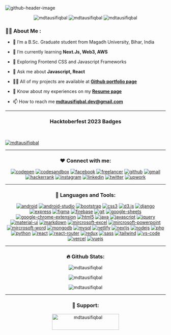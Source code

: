 ![github-header-image](https://github.com/mdtausifiqbal/mdtausifiqbal/assets/33699526/1bc1a68e-54b1-4ca6-87ac-7c702772b167)

<section id="badges">
  <p align="center">
    <img src="https://img.shields.io/badge/Made%20with-Markdown-1f425f.svg" alt="mdtausifiqbal" />
    <img src="https://komarev.com/ghpvc/?username=mdtausifiqbal&label=Profile%20views&color=0e75b6&style=flat" alt="mdtausifiqbal" />
    <img src="https://img.shields.io/github/followers/mdtausifiqbal.svg?style=social&label=Follow&maxAge=2592000" alt="mdtausifiqbal" />
  </p>
</section>

<section id="about-me">
  <h3 align="left">👨‍💻 About Me :</h3>

  - 📌 I’m a B.Sc. Graduate student from Magadh University, Bihar, India

  - 🌱 I’m currently learning **Next.Js, Web3, AWS**

  - 🧡 Exploring Frontend CSS and Javascript Frameworks

  - 💬 Ask me about **Javascript, React**

  - 👨‍💻 All of my projects are available at [**Github portfolio page**](https://mdtausifiqbal.github.io/)

  - 📄 Know about my experiences on my [**Resume page**](https://mdtausifiqbal.github.io/resume/)

  - 📫 How to reach me **mdtausifiqbal.dev@gmail.com**
</section>

<hr/>

<section id="hacktoberfest">
  <h3 align="center">Hacktoberfest 2023 Badges</h3>
  <br/>
  <p><a href="https://holopin.io/@mdtausifiqbal" target="_blank"><img src="https://holopin.me/mdtausifiqbal" alt="mdtausifiqbal"/></a></p>
</section>

<hr/>

<section id="connect">
  <h3 align="center">❤ Connect with me:</h3>
  <p align="center">
    <a href="https://codepen.io/mdtausifiqbal" target="_blank"><img src="https://img.shields.io/badge/Codepen-000000?style=for-the-badge&logo=codepen&logoColor=white" alt="codepen" /></a>
    <a href="https://codesandbox.io/u/mdtausifiqbal" target="_blank"><img src="https://img.shields.io/badge/Codesandbox-000000?style=for-the-badge&logo=CodeSandbox&logoColor=white" alt="codesandbox" /></a>
    <a href="https://fb.com/mdtausifiqbal.dev" target="_blank"><img src="https://img.shields.io/badge/Facebook-1877F2?style=for-the-badge&logo=facebook&logoColor=white" alt="facebook"/></a>
    <a href="https://www.freelancer.com/u/mdtausifiqbal" target="_blank"><img src="https://img.shields.io/badge/Freelancer-1877F2?style=for-the-badge&logo=freelancer&logoColor=white" alt="freelancer"/></a>
    <a href="https://github.com/mdtausifiqbal" target="_blank"><img src="https://img.shields.io/badge/GitHub-100000?style=for-the-badge&logo=github&logoColor=white" alt="github" /></a>
    <a href="mailto:mdtausifiqbalnwd@gmail.com" target="_blank"><img src="https://img.shields.io/badge/Gmail-D14836?style=for-the-badge&logo=gmail&logoColor=white" alt="gmail"/></a>
    <a href="https://www.hackerrank.com/mdtausifiqbalnwd" target="_blank"><img src="https://img.shields.io/badge/-Hackerrank-2EC866?style=for-the-badge&logo=HackerRank&logoColor=white" alt="hackerrank" /></a>
    <a href="https://instagram.com/mdtausifiqbal.dev" target="_blank"><img src="https://img.shields.io/badge/Instagram-E4405F?style=for-the-badge&logo=instagram&logoColor=white" alt="instagram"/></a>
    <a href="https://linkedin.com/in/mdtausifiqbal" target="_blank"><img src="https://img.shields.io/badge/LinkedIn-0077B5?style=for-the-badge&logo=linkedin&logoColor=white" alt="linkedin"/></a>
    <a href="https://twitter.com/mdtausifiqbal5" target="_blank"><img src="https://img.shields.io/badge/Twitter-1DA1F2?style=for-the-badge&logo=twitter&logoColor=white" alt="twitter"/></a>
    <a href="https://www.upwork.com/freelancers/~011636d0c2fac5a38b" target="_blank"><img src="https://img.shields.io/badge/UpWork-6FDA44?style=for-the-badge&logo=Upwork&logoColor=white" alt="upwork"/></a>
  </p>
</section>

<hr/>

<section id="tech">
  <h3 align="center">🚀 Languages and Tools:</h3>
  <p align="center">
    <a href="https://developer.android.com" target="_blank" rel="noreferrer"><img src="https://img.shields.io/badge/Android-3DDC84?style=for-the-badge&logo=android&logoColor=white" alt="android"/></a>
    <a href="https://developer.android.com" target="_blank" rel="noreferrer"><img src="https://img.shields.io/badge/Android_Studio-3DDC84?style=for-the-badge&logo=android-studio&logoColor=white" alt="android-studio"/></a>
    <a href="https://getbootstrap.com" target="_blank" rel="noreferrer"><img src="https://img.shields.io/badge/Bootstrap-563D7C?style=for-the-badge&logo=bootstrap&logoColor=white" alt="bootstrap"/></a>
    <a href="https://www.w3schools.com/css/" target="_blank" rel="noreferrer"><img src="https://img.shields.io/badge/CSS-2965f1?&style=for-the-badge&logo=css3&logoColor=white" alt="css3"/></a>
    <a href="https://d3js.org/" target="_blank" rel="noreferrer"><img src="https://img.shields.io/badge/D3.js-F57F4F?style=for-the-badge&logo=d3.js&logoColor=white" alt="d3.js"/></a>
    <a href="https://www.djangoproject.com/" target="_blank" rel="noreferrer"><img src="https://img.shields.io/badge/Django-092E20?style=for-the-badge&logo=django&logoColor=white" alt="django"/></a>
    <a href="https://expressjs.com" target="_blank" rel="noreferrer"><img src="https://img.shields.io/badge/Express.js-404D59?style=for-the-badge&logo=express&logoColor=white" alt="express"/></a>
    <a href="https://www.figma.com/" target="_blank" rel="noreferrer"><img src="https://img.shields.io/badge/Figma-F24E1E?style=for-the-badge&logo=figma&logoColor=white" alt="figma"/></a>
    <a href="https://firebase.google.com/" target="_blank" rel="noreferrer"><img src="https://img.shields.io/badge/Firebase-F5820D?style=for-the-badge&logo=firebase&logoColor=white" alt="firebase"/></a>
    <a href="https://git-scm.com/" target="_blank" rel="noreferrer"><img src="https://img.shields.io/badge/Git-E44C30?style=for-the-badge&logo=git&logoColor=white" alt="git"/></a>
    <a href="https://sheets.google.com/" target="_blank" rel="noreferrer"><img src="https://img.shields.io/badge/Google%20Sheets-34A853?style=for-the-badge&logo=google-sheets&logoColor=white" alt="google-sheets"/></a>
    <a href="https://developer.chrome.com/docs/extensions/mv3/" target="_blank" rel="noreferrer"><img src="https://img.shields.io/badge/Google_chrome-4285F4?style=for-the-badge&logo=Google-chrome&logoColor=white" alt="google-chrome-extension"/></a>
    <a href="https://www.w3.org/html/" target="_blank" rel="noreferrer"><img src="https://img.shields.io/badge/HTML-F5820D?style=for-the-badge&logo=html5&logoColor=white" alt="html5"/></a>
    <a href="https://www.java.com" target="_blank" rel="noreferrer"><img src="https://img.shields.io/badge/Java-FF0000?style=for-the-badge&logo=openjdk&logoColor=white" alt="java"/></a>
    <a href="https://developer.mozilla.org/en-US/docs/Web/JavaScript" target="_blank" rel="noreferrer"><img src="https://img.shields.io/badge/JavaScript-323330?style=for-the-badge&logo=javascript&logoColor=F7DF1E" alt="javascript"/></a>
    <a href="https://jquery.com/" target="_blank" rel="noreferrer"><img src="https://img.shields.io/badge/jQuery-0769AD?style=for-the-badge&logo=jquery&logoColor=white" alt="jquery"/></a>
    <a href="https://mui.com/" target="_blank" rel="noreferrer"><img src="https://img.shields.io/badge/Material--UI-0081CB?style=for-the-badge&logo=mui&logoColor=white" alt="material-ui"></a>
    <a href="https://www.markdownguide.org/" target="_blank" rel="noreferrer"><img src="https://img.shields.io/badge/Markdown-000000?style=for-the-badge&logo=markdown&logoColor=white" alt="markdown"></a>
    <a href="https://www.microsoft.com/en-in/microsoft-365/excel" target="_blank" rel="noreferrer"><img src="https://img.shields.io/badge/Microsoft_Excel-217346?style=for-the-badge&logo=microsoft-excel&logoColor=white" alt="mircrosoft-excel"></a>
    <a href="https://www.microsoft.com/en-in/microsoft-365/powerpoint" target="_blank" rel="noreferrer"><img src="https://img.shields.io/badge/Microsoft_PowerPoint-B7472A?style=for-the-badge&logo=microsoft-powerpoint&logoColor=white" alt="mircrosoft-powerpoint"></a>
    <a href="https://www.microsoft.com/en-in/microsoft-365/word" target="_blank" rel="noreferrer"><img src="https://img.shields.io/badge/Microsoft_Word-2B579A?style=for-the-badge&logo=microsoft-word&logoColor=white" alt="mircrosoft-word"></a>
    <a href="https://www.mongodb.com/" target="_blank" rel="noreferrer"><img src="https://img.shields.io/badge/MongoDB-4EA94B?style=for-the-badge&logo=mongodb&logoColor=white" alt="mongodb"></a>
    <a href="https://www.mysql.com/" target="_blank" rel="noreferrer"><img src="https://img.shields.io/badge/MySQL-005C84?style=for-the-badge&logo=mysql&logoColor=white" alt="mysql"></a>
    <a href="https://www.netlify.com/" target="_blank" rel="noreferrer"><img src="https://img.shields.io/badge/Netlify-00C7B7?style=for-the-badge&logo=netlify&logoColor=white" alt="netlify"></a>
    <a href="https://nextjs.org/" target="_blank" rel="noreferrer"><img src="https://img.shields.io/badge/Next.js-000000?style=for-the-badge&logo=next.js&logoColor=white" alt="nextjs"></a>
    <a href="https://nodejs.org" target="_blank" rel="noreferrer"><img src="https://img.shields.io/badge/Node.js-43853D?style=for-the-badge&logo=node.js&logoColor=white" alt="nodejs"></a>
    <a href="https://www.php.net" target="_blank" rel="noreferrer"><img src="https://img.shields.io/badge/PHP-777BB4?style=for-the-badge&logo=php&logoColor=white" alt="php"></a>
    <a href="https://www.python.org" target="_blank" rel="noreferrer"><img src="https://img.shields.io/badge/Python-3776AB?style=for-the-badge&logo=python&logoColor=white" alt="python"></a>
    <a href="https://reactjs.org/" target="_blank" rel="noreferrer"><img src="https://img.shields.io/badge/React-20232A?style=for-the-badge&logo=react&logoColor=61DAFB" alt="react"></a>
    <a href="https://reactrouter.com/" target="_blank" rel="noreferrer"><img src="https://img.shields.io/badge/React_Router-CA4245?style=for-the-badge&logo=react-router&logoColor=white" alt="react-router"></a>
    <a href="https://redux.js.org" target="_blank" rel="noreferrer"><img src="https://img.shields.io/badge/Redux-593D88?style=for-the-badge&logo=redux&logoColor=white" alt="redux"></a>
    <a href="https://sass-lang.com" target="_blank" rel="noreferrer"><img src="https://img.shields.io/badge/Sass-CC6699?style=for-the-badge&logo=sass&logoColor=white" alt="sass"></a>
    <a href="https://tailwindcss.com/" target="_blank" rel="noreferrer"><img src="https://img.shields.io/badge/Tailwind_CSS-38B2AC?style=for-the-badge&logo=tailwind-css&logoColor=white" alt="tailwind"></a>
    <a href="https://code.visualstudio.com/" target="_blank" rel="noreferrer"><img src="https://img.shields.io/badge/Visual_Studio_Code-0078D4?style=for-the-badge&logo=visual%20studio%20code&logoColor=white" alt="vs-code"></a>
    <a href="https://vercel.com/" target="_blank" rel="noreferrer"><img src="https://img.shields.io/badge/Vercel-000000?style=for-the-badge&logo=vercel&logoColor=white" alt="vercel"></a>
    <a href="https://vuejs.org/" target="_blank" rel="noreferrer"><img src="https://img.shields.io/badge/Vue.js-35495E?style=for-the-badge&logo=vue.js&logoColor=4FC08D" alt="vuejs"></a>
  </p>
</section>

<hr/>

<section id="stats" align="center">
  <h3 align="center">🔥 Github Stats:</h3>
  <p><img align="center" src="https://github-readme-stats.vercel.app/api/top-langs?username=mdtausifiqbal&show_icons=true&locale=en&layout=compact" alt="mdtausifiqbal" /></p>
  <p><img align="center" src="https://github-readme-stats.vercel.app/api?username=mdtausifiqbal&show_icons=true&locale=en" alt="mdtausifiqbal" /></p>
  <p><img align="center" src="https://github-readme-streak-stats.herokuapp.com/?user=mdtausifiqbal&" alt="mdtausifiqbal" /></p>
</section>

<hr/>

<section id="support">
  <h3 align="center">💙 Support:</h3>
  <p align="center"><a href="https://www.buymeacoffee.com/mdtausifiqbal"><img align="center" src="https://cdn.buymeacoffee.com/buttons/v2/default-yellow.png" height="50" width="210" alt="mdtausifiqbal" /></a></p>
</section>
